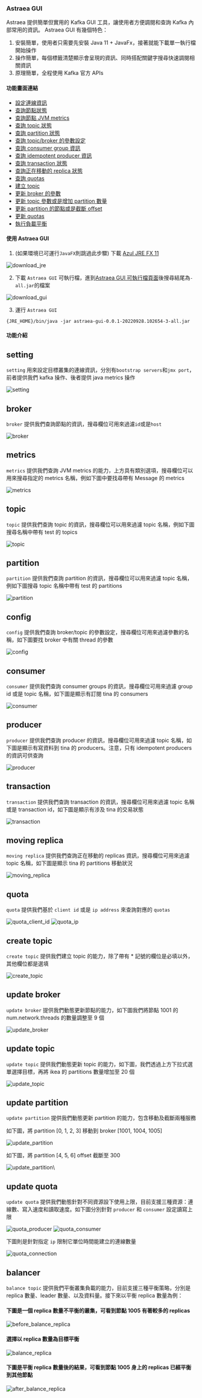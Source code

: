 ### Astraea GUI

Astraea 提供簡單但實用的 Kafka GUI 工具，讓使用者方便調閱和查詢 Kafka 內部常用的資訊。 Astraea GUI 有幾個特色：

1. 安裝簡單，使用者只需要先安裝 Java 11 + JavaFx，接著就能下載單一執行檔開始操作
2. 操作簡單，每個標籤清楚顯示會呈現的資訊、同時搭配關鍵字搜尋快速調閱相關資訊
3. 原理簡單，全程使用 Kafka 官方 APIs

#### 功能畫面連結

- [設定連線資訊](#setting)
- [查詢節點狀態](#broker)
- [查詢節點 JVM metrics](#metrics)
- [查詢 topic 狀態](#topic)
- [查詢 partition 狀態](#partition)
- [查詢 topic/broker 的參數設定](#config)
- [查詢 consumer group 資訊](#consumer)
- [查詢 idempotent producer 資訊](#producer)
- [查詢 transaction 狀態](#transaction)
- [查詢正在移動的 replica 狀態](#moving-replica)
- [查詢 quotas](#quota)
- [建立 topic](#create-topic)
- [更新 broker 的參數](#update-broker)
- [更新 topic 參數或是增加 partition 數量](#update-topic)
- [更新 partition 的節點或是截斷 offset](#update-partition)
- [更新 quotas](#update-quota)
- [執行負載平衡](#balancer)

#### 使用 Astraea GUI

1. (如果環境已可運行`JavaFX`則跳過此步驟) 下載 [Azul JRE FX 11](https://www.azul.com/downloads/?version=java-11-lts&os=windows&architecture=x86-64-bit&package=jre-fx)

![download_jre](gui/download_jre.png)

2. 下載 `Astraea GUI` 可執行檔，進到[Astraea GUI 可執行檔頁面](https://github.com/skiptests/astraea/packages/1652248)後搜尋結尾為`-all.jar`的檔案

![download_gui](gui/download_gui.png)

3. 運行 `Astraea GUI`

```shell
{JRE_HOME}/bin/java -jar astraea-gui-0.0.1-20220928.102654-3-all.jar
```

#### 功能介紹

## setting

`setting` 用來設定目標叢集的連線資訊，分別有`bootstrap servers`和`jmx port`，前者提供我們 kafka 操作、後者提供 java metrics 操作

![setting](gui/setting.png)

## broker
`broker` 提供我們查詢節點的資訊，搜尋欄位可用來過濾`id`或是`host`

![broker](gui/broker.png)

## metrics
`metrics` 提供我們查詢 JVM metrics 的能力，上方具有類別選項，搜尋欄位可以用來搜尋指定的 metrics 名稱，例如下圖中要找尋帶有 Message 的 metrics

![metrics](gui/metrics.png)

## topic
`topic` 提供我們查詢 topic 的資訊，搜尋欄位可以用來過濾 topic 名稱，例如下圖搜尋名稱中帶有 test 的 topics

![topic](gui/topic.png)

## partition
`partition` 提供我們查詢 partition 的資訊，搜尋欄位可以用來過濾 topic 名稱，例如下圖搜尋 topic 名稱中帶有 test 的 partitions

![partition](gui/partition.png)

## config
`config` 提供我們查詢 broker/topic 的參數設定，搜尋欄位可用來過濾參數的名稱，如下圖要找 broker 中有關 thread 的參數

![config](gui/config.png)

## consumer
`consumer` 提供我們查詢 consumer groups 的資訊，搜尋欄位可用來過濾 group id 或是 topic 名稱，如下圖是顯示有訂閱 tina 的 consumers

![consumer](gui/consumer.png)

## producer
`producer` 提供我們查詢 producer 的資訊，搜尋欄位可用來過濾 topic 名稱，如下圖是顯示有寫資料到 tina 的 producers。注意，只有 idempotent producers 的資訊可供查詢

![producer](gui/producer.png)

## transaction
`transaction` 提供我們查詢 transaction 的資訊，搜尋欄位可用來過濾 topic 名稱或是 transaction id，如下圖是顯示有涉及 tina 的交易狀態

![transaction](gui/transaction.png)

## moving replica
`moving replica` 提供我們查詢正在移動的 replicas 資訊，搜尋欄位可用來過濾 topic 名稱，如下圖是顯示 tina 的 partitions 移動狀況

![moving_replica](gui/moving_replica.png)

## quota
`quota` 提供我們基於 `client id` 或是 `ip address` 來查詢對應的 `quotas`

![quota_client_id](gui/quota_client_id.png)
![quota_ip](gui/quota_ip.png)

## create topic
`create topic` 提供我們建立 topic 的能力，除了帶有 * 記號的欄位是必填以外，其他欄位都是選填

![create_topic](gui/create_topic.png)

## update broker
`update broker` 提供我們動態更新節點的能力，如下圖我們將節點 1001 的 num.network.threads 的數量調整至 9 個

![update_broker](gui/update_broker.png)

## update topic
`update topic` 提供我們動態更新 topic 的能力，如下圖，我們透過上方下拉式選單選擇目標，再將 ikea 的 partitions 數量增加至 20 個 

![update_topic](gui/update_topic.png)

## update partition
`update partition` 提供我們動態更新 partition 的能力，包含移動及截斷兩種服務

如下圖，將 partition [0, 1, 2, 3] 移動到 broker [1001, 1004, 1005]

![update_partition](gui/update_partition_move.png)

如下圖，將 partition [4, 5, 6] offset 截斷至 300

![update_partition](gui/update_partition_truncate.png)\

## update quota
`update quota` 提供我們動態針對不同資源設下使用上限，目前支援三種資源：連線數、寫入速度和讀取速度。如下圖分別針對 `producer` 和 `consumer` 設定讀寫上限

![quota_producer](gui/quota_producer.png)
![quota_consumer](gui/quota_consumer.png)

下圖則是針對指定 `ip` 限制它單位時間能建立的連線數量

![quota_connection](gui/quota_connection.png)

## balancer
`balance topic` 提供我們平衡叢集負載的能力，目前支援三種平衡策略，分別是 replica 數量、leader 數量、以及資料量。接下來以平衡 replica 數量為例：

#### 下圖是一個 replica 數量不平衡的叢集，可看到節點 1005 有著較多的 replicas
![before_balance_replica](gui/before_balance_replica.png)

#### 選擇以 replica 數量為目標平衡
![balance_replica](gui/balance_replica.png)

#### 下圖是平衡 replica 數量後的結果，可看到節點 1005 身上的 replicas 已經平衡到其他節點
![after_balance_replica](gui/after_balance_replica.png)